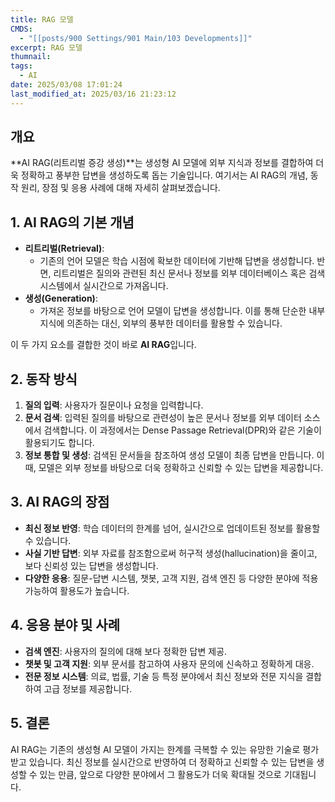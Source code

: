 ```yaml
---
title: RAG 모델
CMDS:
  - "[[posts/900 Settings/901 Main/103 Developments]]"
excerpt: RAG 모델
thumnail: 
tags:
  - AI
date: 2025/03/08 17:01:24
last_modified_at: 2025/03/16 21:23:12
---
```

## 개요
**AI RAG(리트리벌 증강 생성)**는 생성형 AI 모델에 외부 지식과 정보를 결합하여 더욱 정확하고 풍부한 답변을 생성하도록 돕는 기술입니다. 여기서는 AI RAG의 개념, 동작 원리, 장점 및 응용 사례에 대해 자세히 살펴보겠습니다.

## 1. AI RAG의 기본 개념

- **리트리벌(Retrieval)**:
    - 기존의 언어 모델은 학습 시점에 확보한 데이터에 기반해 답변을 생성합니다. 반면, 리트리벌은 질의와 관련된 최신 문서나 정보를 외부 데이터베이스 혹은 검색 시스템에서 실시간으로 가져옵니다.
- **생성(Generation)**:
    - 가져온 정보를 바탕으로 언어 모델이 답변을 생성합니다. 이를 통해 단순한 내부 지식에 의존하는 대신, 외부의 풍부한 데이터를 활용할 수 있습니다.

이 두 가지 요소를 결합한 것이 바로 **AI RAG**입니다.

## 2. 동작 방식

1. **질의 입력**: 사용자가 질문이나 요청을 입력합니다.
2. **문서 검색**: 입력된 질의를 바탕으로 관련성이 높은 문서나 정보를 외부 데이터 소스에서 검색합니다. 이 과정에서는 Dense Passage Retrieval(DPR)와 같은 기술이 활용되기도 합니다.
3. **정보 통합 및 생성**: 검색된 문서들을 참조하여 생성 모델이 최종 답변을 만듭니다. 이때, 모델은 외부 정보를 바탕으로 더욱 정확하고 신뢰할 수 있는 답변을 제공합니다.

## 3. AI RAG의 장점

- **최신 정보 반영**: 학습 데이터의 한계를 넘어, 실시간으로 업데이트된 정보를 활용할 수 있습니다.
- **사실 기반 답변**: 외부 자료를 참조함으로써 허구적 생성(hallucination)을 줄이고, 보다 신뢰성 있는 답변을 생성합니다.
- **다양한 응용**: 질문-답변 시스템, 챗봇, 고객 지원, 검색 엔진 등 다양한 분야에 적용 가능하여 활용도가 높습니다.

## 4. 응용 분야 및 사례

- **검색 엔진**: 사용자의 질의에 대해 보다 정확한 답변 제공.
- **챗봇 및 고객 지원**: 외부 문서를 참고하여 사용자 문의에 신속하고 정확하게 대응.
- **전문 정보 시스템**: 의료, 법률, 기술 등 특정 분야에서 최신 정보와 전문 지식을 결합하여 고급 정보를 제공합니다.

## 5. 결론

AI RAG는 기존의 생성형 AI 모델이 가지는 한계를 극복할 수 있는 유망한 기술로 평가받고 있습니다. 최신 정보를 실시간으로 반영하여 더 정확하고 신뢰할 수 있는 답변을 생성할 수 있는 만큼, 앞으로 다양한 분야에서 그 활용도가 더욱 확대될 것으로 기대됩니다.